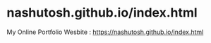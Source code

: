 # nashutosh.github.io/index.html
My Online Portfolio Wesbite  : https://nashutosh.github.io/index.html
